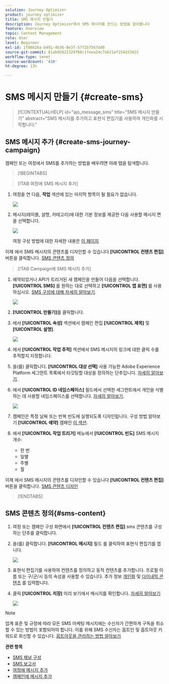 ```yaml
---
solution: Journey Optimizer
product: journey optimizer
title: SMS 메시지 만들기
description: Journey Optimizer에서 SMS 메시지를 만드는 방법을 알아봅니다
feature: Overview
topic: Content Management
role: User
level: Beginner
exl-id: 1f88626a-b491-4b36-8e3f-57f2b7567dd0
source-git-commit: 81ab92022329788c1feea24c7a621ef154d33422
workflow-type: tm+mt
source-wordcount: '430'
ht-degree: 13%

---
```


# SMS 메시지 만들기 {#create-sms}

>[!CONTEXTUALHELP]
>id="ajo_message_sms"
>title="SMS 메시지 만들기"
>abstract="SMS 메시지를 추가하고 표현식 편집기를 사용하여 개인화를 시작합니다."

## SMS 메시지 추가 {#create-sms-journey-campaign}

캠페인 또는 여정에서 SMS를 추가하는 방법을 배우려면 아래 탭을 탐색합니다.

>[!BEGINTABS]

>[!TAB 여정에 SMS 메시지 추가]

1. 여정을 연 다음, **작업** 섹션에 있는 마지막 항목이 될 필요가 없습니다.

   ![](assets/sms_create_1.png)

1. 메시지(레이블, 설명, 카테고리)에 대한 기본 정보를 제공한 다음 사용할 메시지 면을 선택합니다.

   ![](assets/sms_create_2.png)

   여정 구성 방법에 대한 자세한 내용은 [이 페이지](../building-journeys/journey-gs.md)

이제 에서 SMS 메시지의 콘텐츠를 디자인할 수 있습니다 **[!UICONTROL 컨텐츠 편집]** 버튼을 클릭합니다. [SMS 콘텐츠 정의](#sms-content)

>[!TAB Campaign에 SMS 메시지 추가]

1. 예약되었거나 API가 트리거된 새 캠페인을 만들어 다음을 선택합니다. **[!UICONTROL SMS]** 를 원하는 대로 선택하고 **[!UICONTROL 앱 표면]** 를 사용하십시오. [SMS 구성에 대해 자세히 알아보기](sms-configuration.md).

   ![](assets/sms_create_3.png)

1. **[!UICONTROL 만들기]**&#x200B;를 클릭합니다.

1. 에서 **[!UICONTROL 속성]** 섹션에서 캠페인 편집 **[!UICONTROL 제목]** 및 **[!UICONTROL 설명]**.

   ![](assets/sms_create_4.png)

1. 에서 **[!UICONTROL 작업 추적]** 섹션에서 SMS 메시지의 링크에 대한 클릭 수를 추적할지 지정합니다.

1. 을(를) 클릭합니다. **[!UICONTROL 대상 선택]** 사용 가능한 Adobe Experience Platform 세그먼트 목록에서 타깃팅할 대상을 정의하는 단추입니다. [자세히 알아보기](../segment/about-segments.md).

1. 에서 **[!UICONTROL ID 네임스페이스]** 필드에서 선택한 세그먼트에서 개인을 식별하는 데 사용할 네임스페이스를 선택합니다. [자세히 알아보기](../event/about-creating.md#select-the-namespace).

   ![](assets/sms_create_5.png)

1. 캠페인은 특정 날짜 또는 반복 빈도에 실행되도록 디자인됩니다. 구성 방법 알아보기 **[!UICONTROL 예약]** 캠페인 [이 섹션](../campaigns/create-campaign.md#schedule).

1. 에서 **[!UICONTROL 작업 트리거]** 메뉴에서 **[!UICONTROL 빈도]** SMS 메시지 개수:

   * 한 번
   * 일별
   * 주별
   * 월

이제 에서 SMS 메시지의 콘텐츠를 디자인할 수 있습니다 **[!UICONTROL 컨텐츠 편집]** 버튼을 클릭합니다. [SMS 콘텐츠 디자인](#sms-content)

>[!ENDTABS]


## SMS 콘텐츠 정의{#sms-content}

1. 여정 또는 캠페인 구성 화면에서 **[!UICONTROL 컨텐츠 편집]** sms 콘텐츠를 구성하는 단추를 클릭합니다.

1. 을(를) 클릭합니다. **[!UICONTROL 메시지]** 필드 를 클릭하여 표현식 편집기를 엽니다.

   ![](assets/sms-content.png)

1. 표현식 편집기를 사용하여 컨텐츠를 정의하고 동적 컨텐츠를 추가합니다. 프로필 이름 또는 구/군/시 등의 속성을 사용할 수 있습니다. 추가 정보 [개인화](../personalization/personalize.md) 및 [다이내믹 콘텐츠](../personalization/get-started-dynamic-content.md) 를 입력합니다.

1. 클릭 **[!UICONTROL 저장]** 미리 보기에서 메시지를 확인합니다. [자세히 알아보기](send-sms.md)

   ![](assets/sms-content-preview.png)

>[!NOTE]
>
>업계 표준 및 규정에 따라 모든 SMS 마케팅 메시지에는 수신자가 간편하게 구독을 취소할 수 있는 방법이 포함되어야 합니다. 이를 위해 SMS 수신자는 옵트인 및 옵트아웃 키워드로 회신할 수 있습니다. [옵트아웃을 관리하는 방법 알아보기](../privacy/opt-out.md#sms-opt-out-management-sms-opt-out-management)

**관련 항목**

* [SMS 채널 구성](sms-configuration.md)
* [SMS 보고서](../reports/journey-global-report.md#sms-global)
* [여정에 메시지 추가](../building-journeys/journeys-message.md)
* [캠페인에 메시지 추가](../campaigns/create-campaign.md)
